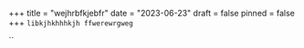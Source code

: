 +++
title = "wejhrbfkjebfr"
date = "2023-06-23"
draft = false
pinned = false
+++
`libkjhkhhhkjh ffwerewrgweg`

``